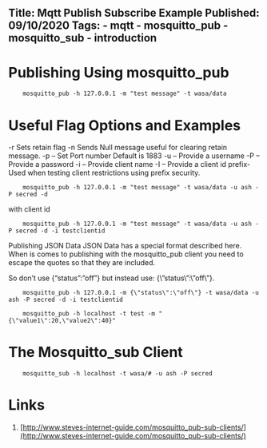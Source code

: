 Title: Mqtt Publish Subscribe Example
Published: 09/10/2020
Tags:
    - mqtt
    - mosquitto_pub 
    - mosquitto_sub
    - introduction
---

Publishing Using mosquitto_pub
==================================

```
    mosquitto_pub -h 127.0.0.1 -m "test message" -t wasa/data
```

Useful Flag Options and Examples
=====================================

-r  Sets retain flag
-n  Sends Null message useful for clearing retain message.
-p – Set Port number Default is 1883
-u – Provide a username
-P – Provide a password
-i – Provide client name
-I – Provide a client id prefix- Used when testing client restrictions using prefix security.

```
    mosquitto_pub -h 127.0.0.1 -m "test message" -t wasa/data -u ash -P secred -d
```

with client id

```
    mosquitto_pub -h 127.0.0.1 -m "test message" -t wasa/data -u ash -P secred -d -i testclientid 
```

Publishing JSON Data
JSON Data has a special format described here. When is comes to publishing with the mosquitto_pub client you need to escape the quotes so that they are included.

So don’t use {“status”:”off”} but instead use: {\”status\”:\”off\”}.

```
    mosquitto_pub -h 127.0.0.1 -m {\"status\":\"off\"} -t wasa/data -u ash -P secred -d -i testclientid 
```

```
    mosquitto_pub -h localhost -t test -m "{\"value1\":20,\"value2\":40}"
```

The Mosquitto_sub Client
============================

```
    mosquitto_sub -h localhost -t wasa/# -u ash -P secred
```

Links
==========
1. [http://www.steves-internet-guide.com/mosquitto_pub-sub-clients/](http://www.steves-internet-guide.com/mosquitto_pub-sub-clients/)